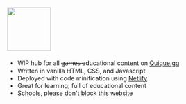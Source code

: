 <h1><a href="https://g.quique.gq"><img height="100" src="https://g.quique.gq/assets/logo_g.svg"></a></h1>
<ul>
  <li>WIP hub for all <strike>ga̶̷̶m̶̷̶e̶̷̶s̶̷̶ </strike> educational content on <a href="https://quique.gq">Quique.gq</a></li>
  <li>Written in vanilla HTML, CSS, and Javascript</li>
  <li>Deployed with code minification using <a href="https://netlify.com">Netlify</a></li>
  <li>Great for learning; full of educational content</li>
  <li>Schools, please don't block this website</li>
</ul>

